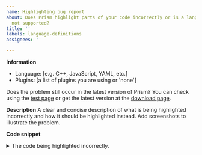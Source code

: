 ```yaml
---
name: Highlighting bug report
about: Does Prism highlight parts of your code incorrectly or is a language feature
  not supported?
title: ''
labels: language-definitions
assignees: ''

---
```


**Information**
- Language: [e.g. C++, JavaScript, YAML, etc.]
- Plugins: [a list of plugins you are using or 'none']

Does the problem still occur in the latest version of Prism? You can check using the [test page](https://prismjs.com/test.html) or get the latest version at the [download page](https://prismjs.com/download.html).

**Description**
A clear and concise description of what is being highlighted incorrectly and how it should be highlighted instead. Add screenshots to illustrate the problem.

**Code snippet**

<details>
<summary>The code being highlighted incorrectly.</summary>

```
Your code goes here
```

</details>
